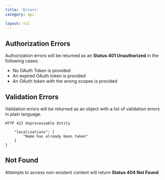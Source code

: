 ```yaml
---
title: 'Errors'
category: api

layout: nil
---
```


## Authorization Errors

Authorization errors will be returned as an **Status 401 Unauthorized** in the following cases:

* No OAuth Token is provided
* An expired OAuth token is provided
* An OAuth token with the wrong scopes is provided

## Validation Errors

Validation errors will be returned as an object with a list of validation errors in plain language.

```HTTP 422 Unprocessable Entity```
```{
    "localizations": [
        "Name has already been taken"
    ]
}
```

## Not Found

Attempts to access non-existent content will return **Status 404 Not Found**
